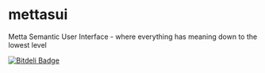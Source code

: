 mettasui
========

Metta Semantic User Interface - where everything has meaning down to the lowest level


[![Bitdeli Badge](https://d2weczhvl823v0.cloudfront.net/berkus/mettasui/trend.png)](https://bitdeli.com/free "Bitdeli Badge")

